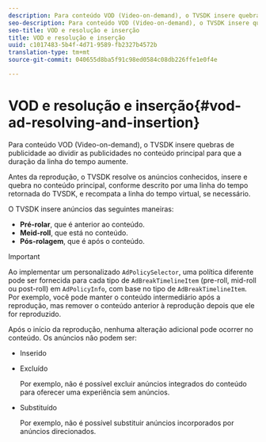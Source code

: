 ```yaml
---
description: Para conteúdo VOD (Video-on-demand), o TVSDK insere quebras de publicidade ao dividir as publicidades no conteúdo principal para que a duração da linha do tempo aumente.
seo-description: Para conteúdo VOD (Video-on-demand), o TVSDK insere quebras de publicidade ao dividir as publicidades no conteúdo principal para que a duração da linha do tempo aumente.
seo-title: VOD e resolução e inserção
title: VOD e resolução e inserção
uuid: c1017483-5b4f-4d71-9589-fb2327b4572b
translation-type: tm+mt
source-git-commit: 040655d8ba5f91c98ed0584c08db226ffe1e0f4e

---
```



# VOD e resolução e inserção{#vod-ad-resolving-and-insertion}

Para conteúdo VOD (Video-on-demand), o TVSDK insere quebras de publicidade ao dividir as publicidades no conteúdo principal para que a duração da linha do tempo aumente.

Antes da reprodução, o TVSDK resolve os anúncios conhecidos, insere e quebra no conteúdo principal, conforme descrito por uma linha do tempo retornada do TVSDK, e recompata a linha do tempo virtual, se necessário.

O TVSDK insere anúncios das seguintes maneiras:

* **Pré-rolar**, que é anterior ao conteúdo.
* **Meid-roll**, que está no conteúdo.
* **Pós-rolagem**, que é após o conteúdo.

>[!IMPORTANT]
>
>Ao implementar um personalizado `AdPolicySelector`, uma política diferente pode ser fornecida para cada tipo de `AdBreakTimelineItem` (pre-roll, mid-roll ou post-roll) em `AdPolicyInfo`, com base no tipo de `AdBreakTimelineItem`. Por exemplo, você pode manter o conteúdo intermediário após a reprodução, mas remover o conteúdo anterior à reprodução depois que ele for reproduzido.

Após o início da reprodução, nenhuma alteração adicional pode ocorrer no conteúdo. Os anúncios não podem ser:

* Inserido
* Excluído

   Por exemplo, não é possível excluir anúncios integrados do conteúdo para oferecer uma experiência sem anúncios.
* Substituído

   Por exemplo, não é possível substituir anúncios incorporados por anúncios direcionados.

